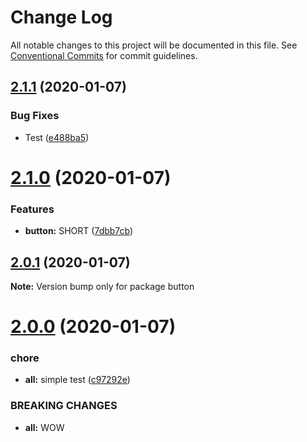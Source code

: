 # Change Log

All notable changes to this project will be documented in this file.
See [Conventional Commits](https://conventionalcommits.org) for commit guidelines.

## [2.1.1](https://github.com/Swingvy/ds-monorepo/compare/button@2.1.0...button@2.1.1) (2020-01-07)


### Bug Fixes

* Test ([e488ba5](https://github.com/Swingvy/ds-monorepo/commit/e488ba5))





# [2.1.0](https://github.com/Swingvy/ds-monorepo/compare/button@2.0.1...button@2.1.0) (2020-01-07)


### Features

* **button:** SHORT ([7dbb7cb](https://github.com/Swingvy/ds-monorepo/commit/7dbb7cb))





## [2.0.1](https://github.com/Swingvy/ds-monorepo/compare/button@2.0.0...button@2.0.1) (2020-01-07)

**Note:** Version bump only for package button





# [2.0.0](https://github.com/Swingvy/ds-monorepo/compare/button@1.0.1...button@2.0.0) (2020-01-07)


### chore

* **all:** simple test ([c97292e](https://github.com/Swingvy/ds-monorepo/commit/c97292e))


### BREAKING CHANGES

* **all:** WOW
